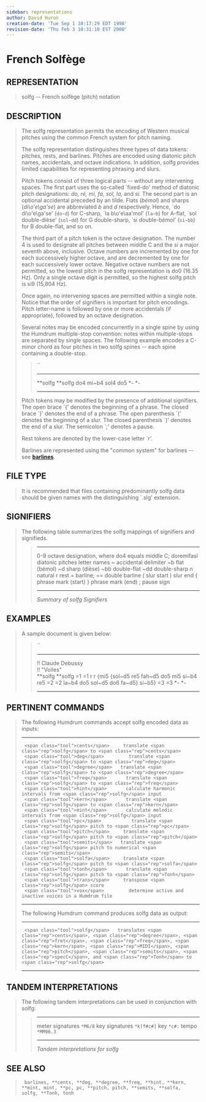 ```yaml
---
sidebar: representations
author: David Huron
creation-date: 'Tue Sep 1 10:17:29 EDT 1998'
revision-date: 'Thu Feb 3 10:31:10 EST 2000'
---
```



French Solfège
=========================================

## REPRESENTATION ##

> <span class="rep">solfg</span> \-- French solfège (pitch) notation

## DESCRIPTION ##

> The <span class="rep">solfg</span> representation permits the encoding of Western
> musical pitches using the common French system for pitch naming.
>
> The <span class="rep">solfg</span> representation distinguishes three types of data
> tokens: pitches, rests, and barlines. Pitches are encoded using
> diatonic pitch names, accidentals, and octave indications. In
> addition, <span class="rep">solfg</span> provides limited capabilities for representing
> phrasing and slurs.
>
> Pitch tokens consist of three logical parts \-- without any
> intervening spaces. The first part uses the so-called \`fixed-do\'
> method of diatonic pitch designations: *do, ré, mi, fa, sol, la,* and
> *si.* The second part is an optional accidental preceded by an tilde.
> Flats (*bémol*) and sharps (*di\\o\'e\\ga\'se*) are abbreviated *b*
> and *d* respectively. Hence, \`do di\\o\'e\\ga\'se\' (`do~d`) for
> C-sharp, \`la b\\o\'e\\aa\'mol\' (`la~b`) for A-flat, \`sol
> double-dièse\' (`sol~dd`) for G double-sharp, \`si double-bémol\'
> (`si~bb`) for B double-flat, and so on.
>
> The third part of a pitch token is the octave designation. The number
> 4 is used to designate all pitches between middle C and the *si* a
> major seventh above, inclusive. Octave numbers are incremented by one
> for each successively higher octave, and are decremented by one for
> each successively lower octave. Negative octave numbers are not
> permitted, so the lowest pitch in the <span class="rep">solfg</span> representation is
> do0 (16.35 Hz). Only a single octave digit is permitted, so the
> highest <span class="rep">solfg</span> pitch is si9 (15,804 Hz).
>
> Once again, no intervening spaces are permitted within a single note.
> Notice that the order of signifiers is important for pitch encodings.
> Pitch letter-name is followed by one or more accidentals (if
> appropriate), followed by an octave designation.
>
> Several notes may be encoded concurrently in a single spine by using
> the Humdrum multiple-stop convention: notes within multiple-stops are
> separated by single spaces. The following example encodes a C-minor
> chord as four pitches in two <span class="rep">solfg</span> spines \-- each spine
> containing a double-stop.
>
> > ``
> >
> >   ------------ -----------
> >   \*\*solfg    \*\*solfg
> >   do4 mi\~b4   sol4 do5
> >   \*-          \*-
> >   ------------ -----------
> >
> Pitch tokens may be modified by the presence of additional signifiers.
> The open brace \`{\' denotes the beginning of a phrase. The closed
> brace \`}\' denotes the end of a phrase. The open parenthesis \`(\'
> denotes the beginning of a slur. The closed parenthesis \`)\' denotes
> the end of a slur. The semicolon \`;\' denotes a pause.
>
> Rest tokens are denoted by the lower-case letter \`r\'.
>
> Barlines are represented using the \"common system\" for barlines \--
> see [**barlines**](barlines.rep.html).

## FILE TYPE ##

> It is recommended that files containing predominantly <span class="rep">solfg</span> data
> should be given names with the distinguishing \`.slg\' extension.

## SIGNIFIERS ##

> The following table summarizes the <span class="rep">solfg</span> mappings of
> signifiers and signifieds.
>
> >   ------------ ------------------------------------------------
> >   0-9          octave designation, where do4 equals middle C;
> >   doremifasl   diatonic pitches letter names
> >   \~           accidental delimiter
> >   \~b          flat (bémol)
> >   \~d          sharp (dièse)
> >   \~bb         double-flat
> >   \~dd         double-sharp
> >   n            natural
> >   r            rest
> >   =            barline; == double barline
> >   (            slur start
> >   )            slur end
> >   {            phrase mark (start)
> >   }            phrase mark (end)
> >   ;            pause sign
> >   ------------ ------------------------------------------------
> >
> > *Summary of <span class="rep">solfg</span> Signifiers*

## EXAMPLES ##

> A sample document is given below:
>
> > ``
> >
> >   ------------------- -----------
> >   !! Claude Debussy   
> >   !! \"Voiles\"       
> >   \*\*solfg           \*\*solfg
> >   =1                  =1
> >   r                   r
> >   {mi5                {sol\~d5
> >   re5                 fah\~d5
> >   do5                 mi5
> >   si\~b4              re5
> >   =2                  =2
> >   la\~b4              do5
> >   sol\~d5             do6
> >   fa\~d5}             si\~b5}
> >   =3                  =3
> >   \*-                 \*-
> >   ------------------- -----------
> >
## PERTINENT COMMANDS ##

> The following Humdrum commands accept <span class="rep">solfg</span> encoded data as
> inputs:
>
>   -- --------------------------------------- -----------------------------------------------------------
>      <span class="tool">cents</span>     translate <span class="rep">solfg</span> to <span class="rep">cents</span>
>      <span class="tool">deg</span>         translate <span class="rep">solfg</span> to <span class="rep">deg</span>
>      <span class="tool">degree</span>   translate <span class="rep">solfg</span> to <span class="rep">degree</span>
>      <span class="tool">freq</span>       translate <span class="rep">solfg</span> to <span class="rep">freq</span>
>      <span class="tool">hint</span>       calculate harmonic intervals from <span class="rep">solfg</span> input
>      <span class="tool">kern</span>       translate <span class="rep">solfg</span> to <span class="rep">kern</span>
>      <span class="tool">mint</span>       calculate melodic intervals from <span class="rep">solfg</span> input
>      <span class="tool">pc</span>           translate <span class="rep">solfg</span> pitch to <span class="rep">pc</span>
>      <span class="tool">pitch</span>     translate <span class="rep">solfg</span> pitch to <span class="rep">pitch</span>
>      <span class="tool">semits</span>   translate <span class="rep">solfg</span> pitch to numerical <span class="rep">semits</span>
>      <span class="tool">solfa</span>     translate <span class="rep">solfg</span> pitch to <span class="rep">solfa</span>
>      <span class="tool">tonh</span>       translate <span class="rep">solfg</span> pitch to <span class="rep">Tonh</span>
>      <span class="tool">trans</span>     transpose <span class="rep">solfg</span> score
>      <span class="tool">vox</span>         determine active and inactive voices in a Humdrum file
>                                              
>   -- --------------------------------------- -----------------------------------------------------------
>
> The following Humdrum command produces <span class="rep">solfg</span> data as output:
>
>   -- ------------------------------------- -----------------------------------------------------------------------------------------------------------------------------------------------------------------------------------
>      <span class="tool">solfg</span>   translates <span class="rep">cents</span>, <span class="rep">degree</span>, <span class="rep">fret</span>, <span class="rep">freq</span>, <span class="rep">kern</span>, <span class="rep">MIDI</span>, <span class="rep">pitch</span>, <span class="rep">semits</span>, <span class="rep">specC</span>, and <span class="rep">Tonh</span> to <span class="rep">solfg</span>
>   -- ------------------------------------- -----------------------------------------------------------------------------------------------------------------------------------------------------------------------------------
>
## TANDEM INTERPRETATIONS ##

> The following tandem interpretations can be used in conjunction with
> <span class="rep">solfg</span>:
>
> >   ------------------ ------------
> >   meter signatures   `*M6/8`
> >   key signatures     `*k[f#c#]`
> >   key                `*c#:`
> >   tempo              `*MM96.3`
> >   ------------------ ------------
> >
> > *Tandem interpretations for <span class="rep">solfg</span>*

## SEE ALSO ##

> ` barlines, **cents, **deg, **degree, **freq, **hint, **kern, **mint, mint, **pc, pc, **pitch, pitch, **semits, **solfa, solfg, **Tonh, tonh`

